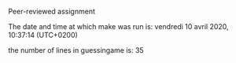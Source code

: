 Peer-reviewed assignment
 
The date and time at which make was run is:
vendredi 10 avril 2020, 10:37:14 (UTC+0200)
 
the number of lines in guessingame is:
35
